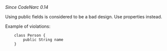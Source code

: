
*Since CodeNarc 0.14*

Using public fields is considered to be a bad design. Use properties instead.

Example of violations:

```
    class Person {
        public String name
    }
```
